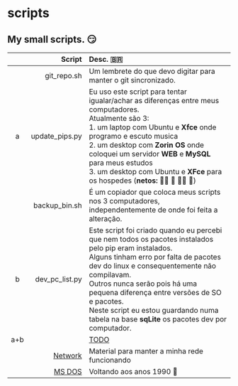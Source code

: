 # scripts

## My small scripts. :smirk:

||Script|Desc. :brazil:|
|:-:|-----:|:-----|
||git_repo.sh|Um lembrete do que devo digitar para manter o git sincronizado.|
|a|update_pips.py|Eu uso este script para tentar igualar/achar as diferenças entre meus computadores.<br /> Atualmente são 3:<br /> 1. um laptop com Ubuntu e <b>Xfce</b> onde programo e escuto musica<br /> 2. um desktop com <b>Zorin OS</b> onde coloquei um servidor <b>WEB</b> e <b>MySQL</b> para meus estudos<br /> 3. um desktop com Ubuntu e <b>XFce</b> para os hospedes (**netos: :girl::girl: :girl: :boy::girl: :boy:**)<br />|
||backup_bin.sh|É um copiador que coloca meus scripts nos 3 computadores, independentemente de onde foi feita a alteração.|
|b|dev_pc_list.py|Este script foi criado quando eu percebi que nem todos os pacotes instalados pelo pip eram instalados.<br />Alguns tinham erro por falta de pacotes dev do linux e consequentemente não compilavam.<br />Outros nunca serão pois há uma pequena diferença entre versões de SO e pacotes.<br />Neste script eu estou guardando numa tabela na base <b>sqLite</b> os pacotes dev por computador.|
|a+b||[TODO](https://github.com/freric-51/scripts/blob/main/TODO.md)|
||[Network](https://github.com/freric-51/scripts/tree/main/Network)|Material para manter a minha rede funcionando|
||[MS DOS](https://github.com/freric-51/scripts/tree/main/MS%20DOS)|Voltando aos anos 1990 :older_man:|
